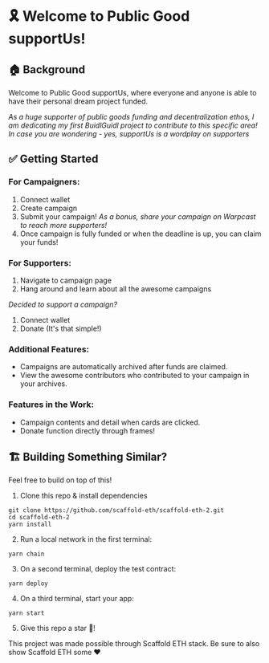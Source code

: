 # 🎗️ Welcome to Public Good supportUs!

## 🏠 Background
Welcome to Public Good supportUs, where everyone and anyone is able to have their personal dream project funded.

*As a huge supporter of public goods funding and decentralization ethos, I am dedicating my first BuidlGuidl project to contribute to this specific area! In case you are wondering - yes, supportUs is a wordplay on supporters* 


## ✅ Getting Started
### For Campaigners:
1. Connect wallet
2. Create campaign
3. Submit your campaign!
*As a bonus, share your campaign on Warpcast to reach more supporters!*
4. Once campaign is fully funded or when the deadline is up, you can claim your funds!

### For Supporters:
1. Navigate to campaign page
2. Hang around and learn about all the awesome campaigns

*Decided to support a campaign?*

 1. Connect wallet
 2. Donate (It's that simple!)

### Additional Features:

 - Campaigns are automatically archived after funds are claimed.
 - View the awesome contributors who contributed to your campaign in your archives.

### Features in the Work:
- Campaign contents and detail when cards are clicked.
- Donate function directly through frames!

## 🏗️ Building Something Similar?
Feel free to build on top of this!

1. Clone this repo & install dependencies

```
git clone https://github.com/scaffold-eth/scaffold-eth-2.git
cd scaffold-eth-2
yarn install
```

2. Run a local network in the first terminal:

```
yarn chain
```

3. On a second terminal, deploy the test contract:

```
yarn deploy
```

4. On a third terminal, start your app:

```
yarn start
```

5. Give this repo a star 🌟!


This project was made possible through Scaffold ETH stack. Be sure to also show Scaffold ETH some ❤️
